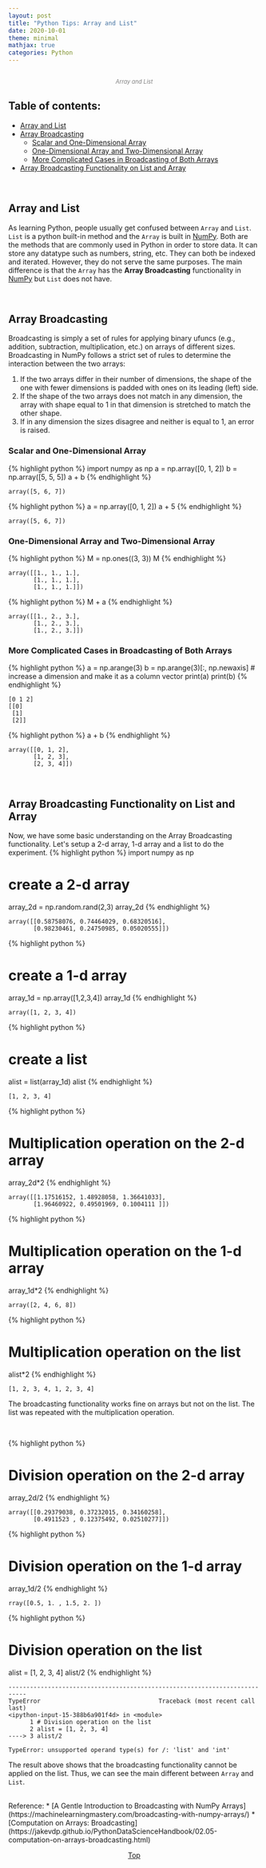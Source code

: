 ```yaml
---
layout: post
title: "Python Tips: Array and List"
date: 2020-10-01
theme: minimal
mathjax: true
categories: Python
---
```

<div id='top'>
  <p align="center"><img src="{{site.baseurl}}/assets/images/post/python/array-vs-list.png" title=""></p>
  <p align="center" style="font-size: 0.8em; color: grey; font-style: italic;">Array and List</p>
</div>

## Table of contents:  
* [Array and List](#array-and-list) 
* [Array Broadcasting](#array-broadcasting) 
	+ [Scalar and One-Dimensional Array](#scalar-and-one-dimensional-array)
	+ [One-Dimensional Array and Two-Dimensional Array](#one-dimensional-array-and-two-dimensional-array)
	+ [More Complicated Cases in Broadcasting of Both Arrays](#more-complicated-cases-in-broadcasting-of-both-arrays)
* [Array Broadcasting Functionality on List and Array](#array-broadcasting-functionality-on-list-and-array)  

<br>

## Array and List
As learning Python, people usually get confused between `Array` and `List`. `List` is a python built-in method and the `Array` is built in <a href="https://numpy.org/">NumPy</a>. Both are the methods that are commonly used in Python in order to store data. It can store any datatype such as numbers, string, etc. They can both be indexed and iterated. However, they do not serve the same purposes. The main difference is that the `Array` has the <b>Array Broadcasting</b> functionality in <a href="https://numpy.org/">NumPy</a> but `List` does not have. 

<br>

## Array Broadcasting
Broadcasting is simply a set of rules for applying binary ufuncs (e.g., addition, subtraction, multiplication, etc.) on arrays of different sizes. Broadcasting in NumPy follows a strict set of rules to determine the interaction between the two arrays:

1. If the two arrays differ in their number of dimensions, the shape of the one with fewer dimensions is padded with ones on its leading (left) side.
2. If the shape of the two arrays does not match in any dimension, the array with shape equal to 1 in that dimension is stretched to match the other shape.
3. If in any dimension the sizes disagree and neither is equal to 1, an error is raised.


### Scalar and One-Dimensional Array
{% highlight python %}
import numpy as np
a = np.array([0, 1, 2])
b = np.array([5, 5, 5])
a + b
{% endhighlight %}
```
array([5, 6, 7])
```

{% highlight python %}
a = np.array([0, 1, 2])
a + 5
{% endhighlight %}
```
array([5, 6, 7])
```


### One-Dimensional Array and Two-Dimensional Array
{% highlight python %}
M = np.ones((3, 3))
M
{% endhighlight %}
```
array([[1., 1., 1.],
       [1., 1., 1.],
       [1., 1., 1.]])
```


{% highlight python %}
M + a
{% endhighlight %}
```
array([[1., 2., 3.],
       [1., 2., 3.],
       [1., 2., 3.]])
```


### More Complicated Cases in Broadcasting of Both Arrays
{% highlight python %}
a = np.arange(3)
b = np.arange(3)[:, np.newaxis] # increase a dimension and make it as a column vector
print(a)
print(b)
{% endhighlight %}
```
[0 1 2]
[[0]
 [1]
 [2]]
```


{% highlight python %}
a + b
{% endhighlight %}
```
array([[0, 1, 2],
       [1, 2, 3],
       [2, 3, 4]])
```

<br>

## Array Broadcasting Functionality on List and Array
Now, we have some basic understanding on the Array Broadcasting functionality. Let's setup a 2-d array, 1-d array and a list to do the experiment.
{% highlight python %}
import numpy as np
# create a 2-d array
array_2d = np.random.rand(2,3)
array_2d
{% endhighlight %}
```
array([[0.58758076, 0.74464029, 0.68320516],
       [0.98230461, 0.24750985, 0.05020555]])
```


{% highlight python %}
# create a 1-d array
array_1d = np.array([1,2,3,4])
array_1d
{% endhighlight %}
```
array([1, 2, 3, 4])
```


{% highlight python %}
# create a list
alist = list(array_1d)
alist
{% endhighlight %}
```
[1, 2, 3, 4]
```


{% highlight python %}
# Multiplication operation on the 2-d array
array_2d*2
{% endhighlight %}
```
array([[1.17516152, 1.48928058, 1.36641033],
       [1.96460922, 0.49501969, 0.1004111 ]])
```


{% highlight python %}
# Multiplication operation on the 1-d array
array_1d*2
{% endhighlight %}
```
array([2, 4, 6, 8])
```


{% highlight python %}
# Multiplication operation on the list
alist*2
{% endhighlight %}
```
[1, 2, 3, 4, 1, 2, 3, 4]
```

The broadcasting functionality works fine on arrays but not on the list. The list was repeated with the multiplication operation.

<br>

{% highlight python %}
# Division operation on the 2-d array
array_2d/2
{% endhighlight %}
```
array([[0.29379038, 0.37232015, 0.34160258],
       [0.4911523 , 0.12375492, 0.02510277]])
```


{% highlight python %}
# Division operation on the 1-d array
array_1d/2
{% endhighlight %}
```
rray([0.5, 1. , 1.5, 2. ])
```

{% highlight python %}
# Division operation on the list
alist = [1, 2, 3, 4]
alist/2
{% endhighlight %}
```
---------------------------------------------------------------------------
TypeError                                 Traceback (most recent call last)
<ipython-input-15-388b6a901f4d> in <module>
      1 # Division operation on the list
      2 alist = [1, 2, 3, 4]
----> 3 alist/2

TypeError: unsupported operand type(s) for /: 'list' and 'int'
```

The result above shows that the broadcasting functionality cannot be applied on the list. Thus, we can see the main different between `Array` and `List`.


<br>
Reference:   
* [A Gentle Introduction to Broadcasting with NumPy Arrays](https://machinelearningmastery.com/broadcasting-with-numpy-arrays/)
* [Computation on Arrays: Broadcasting](https://jakevdp.github.io/PythonDataScienceHandbook/02.05-computation-on-arrays-broadcasting.html)     


<p align="center"><a href="#top">Top</a></p>

